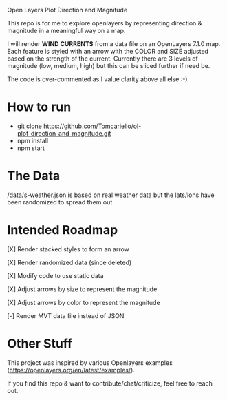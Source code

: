 Open Layers Plot Direction and Magnitude

This repo is for me to explore openlayers by representing direction & magnitude in a meaningful way on a map.

I will render **WIND CURRENTS** from a data file on an OpenLayers 7.1.0 map. Each feature is styled with an arrow with the COLOR and SIZE adjusted based on the strength of the current. Currently there are 3 levels of magnitude (low, medium, high) but this can be sliced further if need be. 

The code is over-commented as I value clarity above all else :-)

# How to run
- git clone https://github.com/Tomcariello/ol-plot_direction_and_magnitude.git
- npm install
- npm start

# The Data 
/data/s-weather.json is based on real weather data but the lats/lons have been randomized to spread them out. 

# Intended Roadmap
[X] Render stacked styles to form an arrow

[X] Render randomized data (since deleted)

[X] Modify code to use static data

[X] Adjust arrows by size to represent the magnitude

[X] Adjust arrows by color to represent the magnitude

[-] Render MVT data file instead of JSON

# Other Stuff
This project was inspired by various Openlayers examples (https://openlayers.org/en/latest/examples/).

If you find this repo & want to contribute/chat/criticize, feel free to reach out.